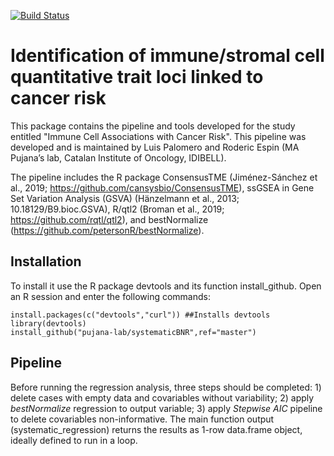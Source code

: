 [![Build Status](https://travis-ci.org/lpalomerol/inmuneAssociation.svg?branch=master)](https://travis-ci.org/lpalomerol/inmuneAssociation)

# Identification of immune/stromal cell quantitative trait loci linked to cancer risk

This package contains the pipeline and tools developed for the study entitled "Immune Cell Associations with Cancer Risk". This pipeline was developed and is maintained by Luis Palomero and Roderic Espin (MA Pujana’s lab, Catalan Institute of Oncology, IDIBELL).

The pipeline includes the R package ConsensusTME (Jiménez-Sánchez et al., 2019; https://github.com/cansysbio/ConsensusTME), ssGSEA in Gene Set Variation Analysis (GSVA) (Hänzelmann et al., 2013; 10.18129/B9.bioc.GSVA), R/qtl2 (Broman et al., 2019; https://github.com/rqtl/qtl2), and bestNormalize (https://github.com/petersonR/bestNormalize).

## Installation

To install it use the R package devtools and its function install_github. Open an R session and enter the following commands:

```
install.packages(c("devtools","curl")) ##Installs devtools 
library(devtools)
install_github("pujana-lab/systematicBNR",ref="master")
```

## Pipeline

Before running the regression analysis, three steps should be completed: 1) delete cases with empty data and covariables without variability; 2) apply *bestNormalize* regression to output variable; 3) apply *Stepwise AIC* pipeline to delete covariables non-informative. The main function output (systematic_regression) returns the results as 1-row data.frame object, ideally defined to run in a loop.
 
